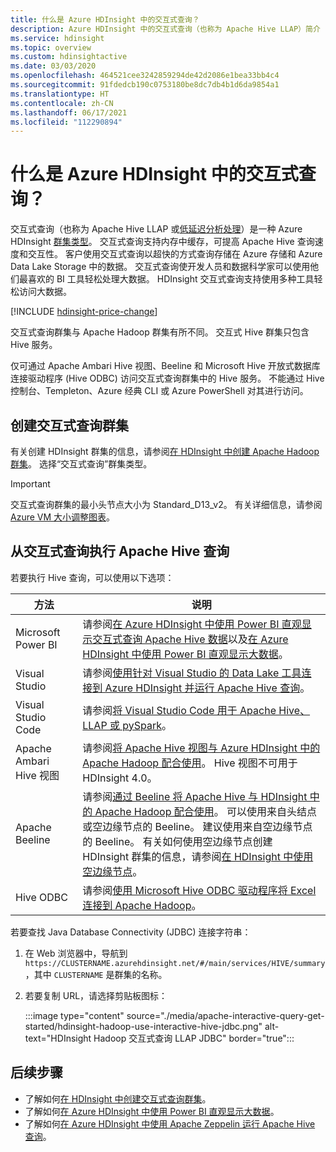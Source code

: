 ```yaml
---
title: 什么是 Azure HDInsight 中的交互式查询？
description: Azure HDInsight 中的交互式查询（也称为 Apache Hive LLAP）简介
ms.service: hdinsight
ms.topic: overview
ms.custom: hdinsightactive
ms.date: 03/03/2020
ms.openlocfilehash: 464521cee3242859294de42d2086e1bea33bb4c4
ms.sourcegitcommit: 91fdedcb190c0753180be8dc7db4b1d6da9854a1
ms.translationtype: HT
ms.contentlocale: zh-CN
ms.lasthandoff: 06/17/2021
ms.locfileid: "112290894"
---
```

# <a name="what-is-interactive-query-in-azure-hdinsight"></a>什么是 Azure HDInsight 中的交互式查询？

交互式查询（也称为 Apache Hive LLAP 或[低延迟分析处理](https://cwiki.apache.org/confluence/display/Hive/LLAP)）是一种 Azure HDInsight [群集类型](../hdinsight-hadoop-provision-linux-clusters.md#cluster-type)。 交互式查询支持内存中缓存，可提高 Apache Hive 查询速度和交互性。 客户使用交互式查询以超快的方式查询存储在 Azure 存储和 Azure Data Lake Storage 中的数据。 交互式查询使开发人员和数据科学家可以使用他们最喜欢的 BI 工具轻松处理大数据。 HDInsight 交互式查询支持使用多种工具轻松访问大数据。

[!INCLUDE [hdinsight-price-change](../includes/hdinsight-enhancements.md)]

交互式查询群集与 Apache Hadoop 群集有所不同。 交互式 Hive 群集只包含 Hive 服务。

仅可通过 Apache Ambari Hive 视图、Beeline 和 Microsoft Hive 开放式数据库连接驱动程序 (Hive ODBC) 访问交互式查询群集中的 Hive 服务。 不能通过 Hive 控制台、Templeton、Azure 经典 CLI 或 Azure PowerShell 对其进行访问。

## <a name="create-an-interactive-query-cluster"></a>创建交互式查询群集

有关创建 HDInsight 群集的信息，请参阅[在 HDInsight 中创建 Apache Hadoop 群集](../hdinsight-hadoop-provision-linux-clusters.md)。 选择“交互式查询”群集类型。

> [!IMPORTANT]
> 交互式查询群集的最小头节点大小为 Standard_D13_v2。 有关详细信息，请参阅 [Azure VM 大小调整图表](../../cloud-services/cloud-services-sizes-specs.md#dv2-series)。

## <a name="execute-apache-hive-queries-from-interactive-query"></a>从交互式查询执行 Apache Hive 查询

若要执行 Hive 查询，可以使用以下选项：

|方法 |说明 |
|---|---|
|Microsoft Power BI|请参阅[在 Azure HDInsight 中使用 Power BI 直观显示交互式查询 Apache Hive 数据](./apache-hadoop-connect-hive-power-bi-directquery.md)以及[在 Azure HDInsight 中使用 Power BI 直观显示大数据](../hadoop/apache-hadoop-connect-hive-power-bi.md)。|
|Visual Studio|请参阅[使用针对 Visual Studio 的 Data Lake 工具连接到 Azure HDInsight 并运行 Apache Hive 查询](../hadoop/apache-hadoop-visual-studio-tools-get-started.md#run-interactive-apache-hive-queries)。|
|Visual Studio Code|请参阅[将 Visual Studio Code 用于 Apache Hive、LLAP 或 pySpark](../hdinsight-for-vscode.md)。|
|Apache Ambari Hive 视图|请参阅[将 Apache Hive 视图与 Azure HDInsight 中的 Apache Hadoop 配合使用](../hadoop/apache-hadoop-use-hive-ambari-view.md)。 Hive 视图不可用于 HDInsight 4.0。|
|Apache Beeline|请参阅[通过 Beeline 将 Apache Hive 与 HDInsight 中的 Apache Hadoop 配合使用](../hadoop/apache-hadoop-use-hive-beeline.md)。 可以使用来自头结点或空边缘节点的 Beeline。 建议使用来自空边缘节点的 Beeline。 有关如何使用空边缘节点创建 HDInsight 群集的信息，请参阅[在 HDInsight 中使用空边缘节点](../hdinsight-apps-use-edge-node.md)。|
|Hive ODBC|请参阅[使用 Microsoft Hive ODBC 驱动程序将 Excel 连接到 Apache Hadoop](../hadoop/apache-hadoop-connect-excel-hive-odbc-driver.md)。|

若要查找 Java Database Connectivity (JDBC) 连接字符串：

1. 在 Web 浏览器中，导航到 `https://CLUSTERNAME.azurehdinsight.net/#/main/services/HIVE/summary`，其中 `CLUSTERNAME` 是群集的名称。
1. 若要复制 URL，请选择剪贴板图标：

   :::image type="content" source="./media/apache-interactive-query-get-started/hdinsight-hadoop-use-interactive-hive-jdbc.png" alt-text="HDInsight Hadoop 交互式查询 LLAP JDBC" border="true":::

## <a name="next-steps"></a>后续步骤

* 了解如何[在 HDInsight 中创建交互式查询群集](../hdinsight-hadoop-provision-linux-clusters.md)。
* 了解如何[在 Azure HDInsight 中使用 Power BI 直观显示大数据](../hadoop/apache-hadoop-connect-hive-power-bi.md)。
* 了解如何[在 Azure HDInsight 中使用 Apache Zeppelin 运行 Apache Hive 查询](../interactive-query/hdinsight-connect-hive-zeppelin.md)。
